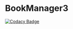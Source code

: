 # BookManager3
[![Codacy Badge](https://api.codacy.com/project/badge/Grade/002effc5ac644e4ba41dd6062be0df4b)](https://app.codacy.com/app/qThegamEp/BookManager3?utm_source=github.com&utm_medium=referral&utm_content=qThegamEp/BookManager3&utm_campaign=Badge_Grade_Dashboard)